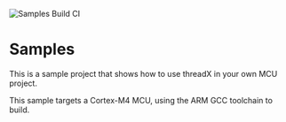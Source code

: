 ![Samples Build CI](https://github.com/azurertos/samples/workflows/Samples%20Build%20CI/badge.svg)

# Samples

This is a sample project that shows how to use threadX in your own MCU project.

This sample targets a Cortex-M4 MCU, using the ARM GCC toolchain to build.
